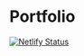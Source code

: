 # Portfolio
[![Netlify Status](https://api.netlify.com/api/v1/badges/778dc23d-06fa-48d7-880d-210e5dd71883/deploy-status)](https://app.netlify.com/sites/sajidshaikh-dataanalyst/deploys)
